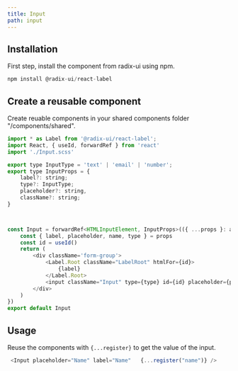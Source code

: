 ```yaml
---
title: Input
path: input
---
```



## Installation
First step, install the component from radix-ui using npm.

```js
npm install @radix-ui/react-label

```


## Create a reusable component
Create reuable components in your shared components folder "/components/shared".

```js
import * as Label from '@radix-ui/react-label';
import React, { useId, forwardRef } from 'react'
import './Input.scss'

export type InputType = 'text' | 'email' | 'number';
export type InputProps = {
    label?: string;
    type?: InputType;
    placeholder?: string,
    className?: string;
}



const Input = forwardRef<HTMLInputElement, InputProps>(({ ...props }: any, ref) => {
    const { label, placeholder, name, type } = props
    const id = useId()
    return (
        <div className='form-group'>
            <Label.Root className="LabelRoot" htmlFor={id}>
                {label}
            </Label.Root>
            <input className="Input" type={type} id={id} placeholder={placeholder} name={name} ref={ref} {...props} />
        </div>
    )
})
export default Input
```


## Usage

Reuse the components with `{...register}` to get the value of the input.
 

```js
 <Input placeholder="Name" label="Name"   {...register("name")} />
```

